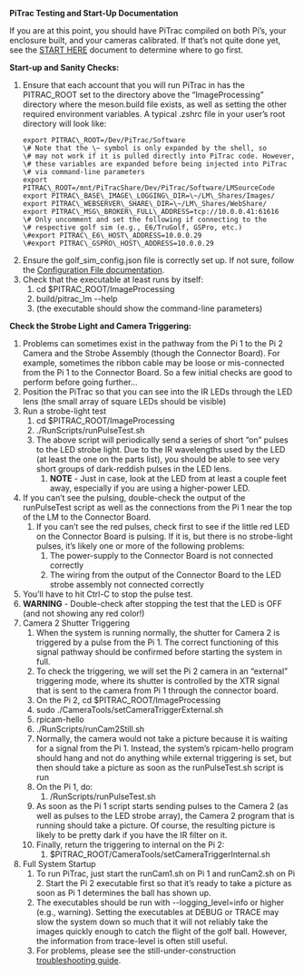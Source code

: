 **PiTrac Testing and Start-Up Documentation**

If you are at this point, you should have PiTrac compiled on both Pi’s, your enclosure built, and your cameras calibrated.  If that’s not quite done yet, see the [START HERE](https://github.com/jamespilgrim/PiTrac/blob/main/Documentation/PiTrac%20%E2%80%93%20START%20HERE.md) document to determine where to go first.

**Start-up and Sanity Checks:**

1. Ensure that each account that you will run PiTrac in has the PITRAC\_ROOT set to the directory above the “ImageProcessing” directory where the meson.build file exists, as well as setting the other required environment variables. A typical .zshrc file in your user’s root directory will look like:  
   ```  
   export PITRAC\_ROOT=/Dev/PiTrac/Software  
   \# Note that the \~ symbol is only expanded by the shell, so  
   \# may not work if it is pulled directly into PiTrac code. However,  
   \# these variables are expanded before being injected into PiTrac  
   \# via command-line parameters  
   export PITRAC\_ROOT=/mnt/PiTracShare/Dev/PiTrac/Software/LMSourceCode  
   export PITRAC\_BASE\_IMAGE\_LOGGING\_DIR=\~/LM\_Shares/Images/  
   export PITRAC\_WEBSERVER\_SHARE\_DIR=\~/LM\_Shares/WebShare/  
   export PITRAC\_MSG\_BROKER\_FULL\_ADDRESS=tcp://10.0.0.41:61616  
   \# Only uncomment and set the following if connecting to the  
   \# respective golf sim (e.g., E6/TruGolf, GSPro, etc.)  
   \#export PITRAC\_E6\_HOST\_ADDRESS=10.0.0.29  
   \#export PITRAC\_GSPRO\_HOST\_ADDRESS=10.0.0.29   
   ```  
2. Ensure the golf\_sim\_config.json file is correctly set up.  If not sure, follow the [Configuration File documentation](https://github.com/jamespilgrim/PiTrac/blob/main/Documentation/PiTrac%20configuration%20and%20the%20golf_sim_config.json%20file.md).  
3. Check that the executable at least runs by itself:  
   1. cd $PITRAC\_ROOT/ImageProcessing  
   2. build/pitrac\_lm \--help  
   3. (the executable should show the command-line parameters)

**Check the Strobe Light and Camera Triggering:**

1. Problems can sometimes exist in the pathway from the Pi 1 to the Pi 2 Camera and the Strobe Assembly (though the Connector Board).  For example, sometimes the ribbon cable may be loose or mis-connected from the Pi 1 to the Connector Board.  So a few initial checks are good to perform before going further…  
2. Position the PiTrac so that you can see into the IR LEDs through the LED lens (the small array of square LEDs should be visible)  
3. Run a strobe-light test  
   1. cd $PITRAC\_ROOT/ImageProcessing  
   2. ./RunScripts/runPulseTest.sh  
   3. The above script will periodically send a series of short “on” pulses to the LED strobe light.  Due to the IR wavelengths used by the LED (at least the one on the parts list), you should be able to see very short groups of dark-reddish pulses in the LED lens.  
      1. **NOTE** \- Just in case, look at the LED from at least a couple feet away, especially if you are using a higher-power LED.  
4. If you can’t see the pulsing, double-check the output of the runPulseTest script as well as the connections from the Pi 1 near the top of the LM to the Connector Board.  
   1. If you can’t see the red pulses, check first to see if the little red LED on the Connector Board is pulsing.  If it is, but there is no strobe-light pulses, it’s likely one or more of the following problems:  
      1. The power-supply to the Connector Board is not connected correctly  
      2. The wiring from the output of the Connector Board to the LED strobe assembly not connected correctly  
5. You’ll have to hit Ctrl-C to stop the pulse test.  
6. **WARNING** \- Double-check after stopping the test that the LED is OFF (and not showing any red color\!)  
7. Camera 2 Shutter Triggering  
   1. When the system is running normally, the shutter for Camera 2 is triggered by a pulse from the Pi 1\.  The correct functioning of this signal pathway should be confirmed before starting the system in full.  
   2. To check the triggering, we will set the Pi 2 camera in an “external” triggering mode, where its shutter is controlled by the XTR signal that is sent to the camera from Pi 1 through the connector board.  
   3. On the Pi 2, cd $PITRAC\_ROOT/ImageProcessing  
   4. sudo ./CameraTools/setCameraTriggerExternal.sh  
   5. rpicam-hello  
   6. ./RunScripts/runCam2Still.sh  
   7. Normally, the camera would not take a picture because it is waiting for a signal from the Pi 1\.  Instead, the system’s rpicam-hello program should hang and not do anything while external triggering is set, but then should take a picture as soon as the runPulseTest.sh script is run  
   8. On the Pi 1, do:  
      1. /RunScripts/runPulseTest.sh  
   9. As soon as the Pi 1 script starts sending pulses to the Camera 2 (as well as pulses to the LED strobe array), the Camera 2 program that is running should take a picture.  Of course, the resulting picture is likely to be pretty dark if you have the IR filter on it.  
   10. Finally, return the triggering to internal on the Pi 2:  
       1. $PITRAC\_ROOT/CameraTools/setCameraTriggerInternal.sh  
8. Full System Startup  
   1. To run PiTrac, just start the runCam1.sh on Pi 1 and runCam2.sh on Pi 2\.  Start the Pi 2 executable first so that it’s ready to take a picture as soon as Pi 1 determines the ball has shown up.    
   2. The executables should be run with \--logging\_level=info or higher (e.g., warning).  Setting the executables at DEBUG or TRACE may slow the system down so much that it will not reliably take the images quickly enough to catch the flight of the golf ball.  However, the information from trace-level is often still useful.  
   3. For problems, please see the still-under-construction [troubleshooting guide](https://github.com/jamespilgrim/PiTrac/blob/main/Documentation/PiTrac%20Troubleshooting.md).

  
